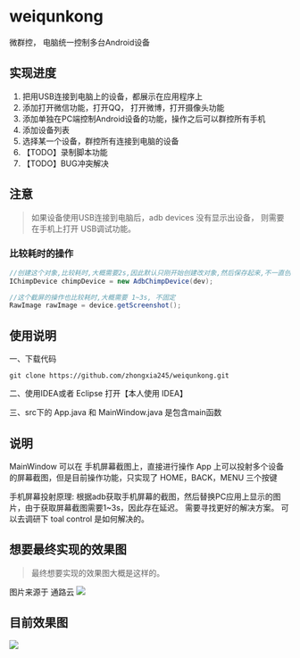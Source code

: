 # weiqunkong
微群控， 电脑统一控制多台Android设备


## 实现进度
1. 把用USB连接到电脑上的设备，都展示在应用程序上
2. 添加打开微信功能，打开QQ， 打开微博，打开摄像头功能
3. 添加单独在PC端控制Android设备的功能，操作之后可以群控所有手机
4. 添加设备列表
5. 选择某一个设备，群控所有连接到电脑的设备
6. 【TODO】录制脚本功能
7. 【TODO】BUG冲突解决

## 注意
>如果设备使用USB连接到电脑后，adb devices 没有显示出设备， 则需要在手机上打开 USB调试功能。


### 比较耗时的操作
```java
//创建这个对象,比较耗时,大概需要2s,因此默认只刚开始创建改对象,然后保存起来,不一直创建
IChimpDevice chimpDevice = new AdbChimpDevice(dev);
```

```java
//这个截屏的操作也比较耗时,大概需要 1~3s, 不固定
RawImage rawImage = device.getScreenshot();
```


## 使用说明
一、下载代码
```shell
git clone https://github.com/zhongxia245/weiqunkong.git
```

二、使用IDEA或者 Eclipse 打开【本人使用 IDEA】

三、src下的 App.java  和  MainWindow.java 是包含main函数

## 说明
MainWindow 可以在 手机屏幕截图上，直接进行操作
App 上可以投射多个设备的屏幕截图，但是目前操作功能，只实现了 HOME，BACK，MENU 三个按键


手机屏幕投射原理:
根据adb获取手机屏幕的截图，然后替换PC应用上显示的图片，由于获取屏幕截图需要1~3s，因此存在延迟。 需要寻找更好的解决方案。
可以去调研下  toal control 是如何解决的。

## 想要最终实现的效果图
>最终想要实现的效果图大概是这样的。

图片来源于 通路云
![](http://ww2.sinaimg.cn/large/801b780agw1f93s7ar9iaj20tp0fegp1.jpg)

## 目前效果图
![](http://ww3.sinaimg.cn/large/801b780agw1f93rxty21sg20mn0gt49u.gif)



